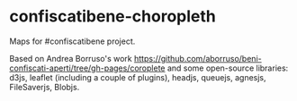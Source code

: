 confiscatibene-choropleth
=========================

Maps for #confiscatibene project.

Based on Andrea Borruso's work https://github.com/aborruso/beni-confiscati-aperti/tree/gh-pages/coroplete
and some open-source libraries: d3js, leaflet (including a couple of plugins), headjs, queuejs, agnesjs, FileSaverjs, Blobjs.
